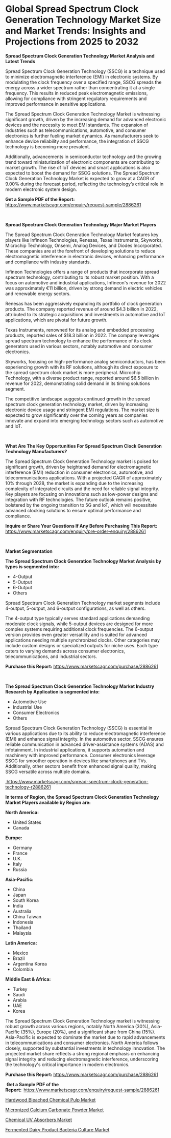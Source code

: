 <p><h1>Global Spread Spectrum Clock Generation Technology Market Size and Market Trends: Insights and Projections from 2025 to 2032</h1></p><p><strong>Spread Spectrum Clock Generation Technology Market Analysis and Latest Trends</strong></p>
<p><p>Spread Spectrum Clock Generation Technology (SSCG) is a technique used to minimize electromagnetic interference (EMI) in electronic systems. By modulating the clock frequency over a specified range, SSCG spreads the energy across a wider spectrum rather than concentrating it at a single frequency. This results in reduced peak electromagnetic emissions, allowing for compliance with stringent regulatory requirements and improved performance in sensitive applications.</p><p>The Spread Spectrum Clock Generation Technology Market is witnessing significant growth, driven by the increasing demand for advanced electronic devices and the necessity to meet EMI standards. The expansion of industries such as telecommunications, automotive, and consumer electronics is further fueling market dynamics. As manufacturers seek to enhance device reliability and performance, the integration of SSCG technology is becoming more prevalent.</p><p>Additionally, advancements in semiconductor technology and the growing trend toward miniaturization of electronic components are contributing to market growth. The rise of IoT devices and smart applications is also expected to boost the demand for SSCG solutions. The Spread Spectrum Clock Generation Technology Market is expected to grow at a CAGR of 9.00% during the forecast period, reflecting the technology’s critical role in modern electronic system design.</p></p>
<p><strong>Get a Sample PDF of the Report:&nbsp;</strong> <a href="https://www.marketscagr.com/enquiry/request-sample/2886261?utm_campaign=1166&utm_medium=2&utm_source=Github&utm_content=ia&utm_term=13032025&utm_id=spread-spectrum-clock-generation-technology">https://www.marketscagr.com/enquiry/request-sample/2886261</a></p>
<p>&nbsp;</p>
<p><strong>Spread Spectrum Clock Generation Technology Major Market Players</strong></p>
<p><p>The Spread Spectrum Clock Generation Technology Market features key players like Infineon Technologies, Renesas, Texas Instruments, Skyworks, Microchip Technology, Onsemi, Analog Devices, and Diodes Incorporated. These companies are at the forefront of developing solutions to reduce electromagnetic interference in electronic devices, enhancing performance and compliance with industry standards.</p><p>Infineon Technologies offers a range of products that incorporate spread spectrum technology, contributing to its robust market position. With a focus on automotive and industrial applications, Infineon's revenue for 2022 was approximately €11 billion, driven by strong demand in electric vehicles and renewable energy sectors.</p><p>Renesas has been aggressively expanding its portfolio of clock generation products. The company reported revenue of around $4.3 billion in 2022, attributed to its strategic acquisitions and investments in automotive and IoT applications, which are pivotal for future growth.</p><p>Texas Instruments, renowned for its analog and embedded processing products, reported sales of $18.3 billion in 2022. The company leverages spread spectrum technology to enhance the performance of its clock generators used in various sectors, notably automotive and consumer electronics.</p><p>Skyworks, focusing on high-performance analog semiconductors, has been experiencing growth with its RF solutions, although its direct exposure to the spread spectrum clock market is more peripheral. Microchip Technology, with a diverse product range, reported around $6.5 billion in revenue for 2022, demonstrating solid demand in its timing solutions segment.</p><p>The competitive landscape suggests continued growth in the spread spectrum clock generation technology market, driven by increasing electronic device usage and stringent EMI regulations. The market size is expected to grow significantly over the coming years as companies innovate and expand into emerging technology sectors such as automotive and IoT.</p></p>
<p>&nbsp;</p>
<p><strong>What Are The Key Opportunities For Spread Spectrum Clock Generation Technology Manufacturers?</strong></p>
<p><p>The Spread Spectrum Clock Generation Technology market is poised for significant growth, driven by heightened demand for electromagnetic interference (EMI) reduction in consumer electronics, automotive, and telecommunications applications. With a projected CAGR of approximately 10% through 2028, the market is expanding due to the increasing complexity of integrated circuits and the need for reliable signal integrity. Key players are focusing on innovations such as low-power designs and integration with RF technologies. The future outlook remains positive, bolstered by the ongoing transition to 5G and IoT, which will necessitate advanced clocking solutions to ensure optimal performance and compliance.</p></p>
<p><strong>Inquire or Share Your Questions If Any Before Purchasing This Report:</strong> <a href="https://www.marketscagr.com/enquiry/pre-order-enquiry/2886261?utm_campaign=1166&utm_medium=2&utm_source=Github&utm_content=ia&utm_term=13032025&utm_id=spread-spectrum-clock-generation-technology">https://www.marketscagr.com/enquiry/pre-order-enquiry/2886261</a></p>
<p>&nbsp;</p>
<p><strong>Market Segmentation</strong></p>
<p><strong>The Spread Spectrum Clock Generation Technology Market Analysis by types is segmented into:</strong></p>
<p><ul><li>4-Output</li><li>5-Output</li><li>6-Output</li><li>Others</li></ul></p>
<p><p>Spread Spectrum Clock Generation Technology market segments include 4-output, 5-output, and 6-output configurations, as well as others. </p><p>The 4-output type typically serves standard applications demanding moderate clock signals, while 5-output devices are designed for more complex systems requiring additional clock frequencies. The 6-output version provides even greater versatility and is suited for advanced applications needing multiple synchronized clocks. Other categories may include custom designs or specialized outputs for niche uses. Each type caters to varying demands across consumer electronics, telecommunications, and industrial sectors.</p></p>
<p><strong>Purchase this Report:&nbsp;</strong><a href="https://www.marketscagr.com/purchase/2886261?utm_campaign=1166&utm_medium=2&utm_source=Github&utm_content=ia&utm_term=13032025&utm_id=spread-spectrum-clock-generation-technology">https://www.marketscagr.com/purchase/2886261</a></p>
<p>&nbsp;</p>
<p><strong>The Spread Spectrum Clock Generation Technology Market Industry Research by Application is segmented into:</strong></p>
<p><ul><li>Automotive Use</li><li>Industrial Use</li><li>Consumer Electronics</li><li>Others</li></ul></p>
<p><p>Spread Spectrum Clock Generation Technology (SSCG) is essential in various applications due to its ability to reduce electromagnetic interference (EMI) and enhance signal integrity. In the automotive sector, SSCG ensures reliable communication in advanced driver-assistance systems (ADAS) and infotainment. In industrial applications, it supports automation and machinery with improved performance. Consumer electronics leverage SSCG for smoother operation in devices like smartphones and TVs. Additionally, other sectors benefit from enhanced signal quality, making SSCG versatile across multiple domains.</p></p>
<p><a href="https://www.marketscagr.com/spread-spectrum-clock-generation-technology-r2886261?utm_campaign=1166&utm_medium=2&utm_source=Github&utm_content=ia&utm_term=13032025&utm_id=spread-spectrum-clock-generation-technology">&nbsp;https://www.marketscagr.com/spread-spectrum-clock-generation-technology-r2886261</a></p>
<p><strong>In terms of Region, the Spread Spectrum Clock Generation Technology Market Players available by Region are:</strong></p>
<p>
    <p> <strong> North America: </strong>
        <ul>
            <li>United States</li>
            <li>Canada</li>
        </ul>
        </p> 
    <p> <strong> Europe: </strong>
        <ul>
            <li>Germany</li>
            <li>France</li>
            <li>U.K.</li>
            <li>Italy</li>
            <li>Russia</li>
        </ul>
        </p> 
    <p> <strong> Asia-Pacific: </strong>
        <ul>
            <li>China</li>
            <li>Japan</li>
            <li>South Korea</li>
            <li>India</li>
            <li>Australia</li>
            <li>China Taiwan</li>
            <li>Indonesia</li>
            <li>Thailand</li>
            <li>Malaysia</li>
        </ul>
        </p> 
    <p> <strong> Latin America: </strong>
        <ul>
            <li>Mexico</li>
            <li>Brazil</li>
            <li>Argentina Korea</li>
            <li>Colombia</li>
        </ul>
        </p> 
    <p> <strong> Middle East & Africa: </strong>
        <ul>
            <li>Turkey</li>
            <li>Saudi</li>
            <li>Arabia</li>
            <li>UAE</li>
            <li>Korea</li>
        </ul>
    </p>
    </p>
<p><p>The Spread Spectrum Clock Generation Technology market is witnessing robust growth across various regions, notably North America (30%), Asia-Pacific (35%), Europe (20%), and a significant share from China (15%). Asia-Pacific is expected to dominate the market due to rapid advancements in telecommunications and consumer electronics. North America follows closely, supported by substantial investments in technology innovation. The projected market share reflects a strong regional emphasis on enhancing signal integrity and reducing electromagnetic interference, underscoring the technology's critical importance in modern electronics.</p></p>
<p><strong>Purchase this Report: </strong><a href="https://www.marketscagr.com/purchase/2886261?utm_campaign=1166&utm_medium=2&utm_source=Github&utm_content=ia&utm_term=13032025&utm_id=spread-spectrum-clock-generation-technology">https://www.marketscagr.com/purchase/2886261</a></p>
<p>&nbsp;<strong>Get a Sample PDF of the Report:&nbsp;&nbsp;</strong><a href="https://www.marketscagr.com/enquiry/request-sample/2886261?utm_campaign=1166&utm_medium=2&utm_source=Github&utm_content=ia&utm_term=13032025&utm_id=spread-spectrum-clock-generation-technology">https://www.marketscagr.com/enquiry/request-sample/2886261</a></p>
<p><strong></strong></p>
<p><p><a href="https://github.com/kaidaloeckf7/Market-Research-Report-List-1/blob/main/hardwood-bleached-chemical-pulp-market.md?utm_campaign=1166&utm_medium=2&utm_source=Github&utm_content=ia&utm_term=13032025&utm_id=spread-spectrum-clock-generation-technology">Hardwood Bleached Chemical Pulp Market</a></p><p><a href="https://github.com/arifasabeygb/Market-Research-Report-List-1/blob/main/micronized-calcium-carbonate-powder-market.md?utm_campaign=1166&utm_medium=2&utm_source=Github&utm_content=ia&utm_term=13032025&utm_id=spread-spectrum-clock-generation-technology">Micronized Calcium Carbonate Powder Market</a></p><p><a href="https://github.com/ocambdidarhz/Market-Research-Report-List-1/blob/main/chemical-uv-absorbers-market.md?utm_campaign=1166&utm_medium=2&utm_source=Github&utm_content=ia&utm_term=13032025&utm_id=spread-spectrum-clock-generation-technology">Chemical UV Absorbers Market</a></p><p><a href="https://github.com/theyasnare5w/Market-Research-Report-List-1/blob/main/fermented-dairy-product-bacteria-culture-market.md?utm_campaign=1166&utm_medium=2&utm_source=Github&utm_content=ia&utm_term=13032025&utm_id=spread-spectrum-clock-generation-technology">Fermented Dairy Product Bacteria Culture Market</a></p></p>